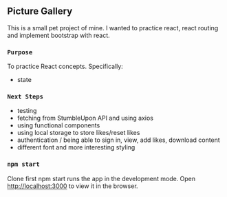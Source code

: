 ## Picture Gallery

This is a small pet project of mine. I wanted to practice react, react routing and implement bootstrap with react. 

### `Purpose`

To practice React concepts. Specifically:

- state

### `Next Steps`

- testing
- fetching from StumbleUpon API and using axios
- using functional components
- using local storage to store likes/reset likes
- authentication / being able to sign in, view, add likes, download content
- different font and more interesting styling 


### `npm start`

Clone first
npm start runs the app in the development mode.
Open [http://localhost:3000](http://localhost:3000) to view it in the browser.


